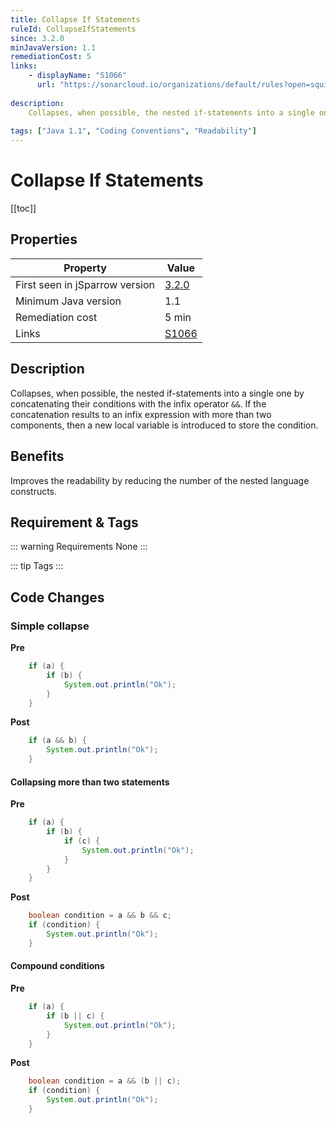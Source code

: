 ```yaml
---
title: Collapse If Statements
ruleId: CollapseIfStatements
since: 3.2.0
minJavaVersion: 1.1
remediationCost: 5
links:
    - displayName: "S1066"
      url: "https://sonarcloud.io/organizations/default/rules?open=squid%3AS1066&q=squid%3AS1066"
    
description:
    Collapses, when possible, the nested if-statements into a single one by concatenating the conditions with the infix operator &&.
    
tags: ["Java 1.1", "Coding Conventions", "Readability"]
---
```


# Collapse If Statements

[[toc]]

## Properties

<RuleProperties />

| Property                        | Value |
| ------------------------------- | ----- |
| First seen in jSparrow version  | [3.2.0](/eclipse/release-notes.html#_3-2-0)   |
| Minimum Java version            | 1.1   |
| Remediation cost                | 5 min |
| Links                           | [S1066](https://sonarcloud.io/organizations/default/rules?open=squid%3AS1066&q=squid%3AS1066) |

## Description

Collapses, when possible, the nested if-statements into a single one by concatenating their conditions with the infix operator `&&`. 
If the concatenation results to an infix expression with more than two components, then a new local variable is introduced to store the condition.


## Benefits

Improves the readability by reducing the number of the nested language constructs. 

## Requirement & Tags

::: warning Requirements
None
:::

::: tip Tags
<TagLinks />
:::


## Code Changes

### Simple collapse
__Pre__
```java
    if (a) {
        if (b) {
            System.out.println("Ok");
        }
    }
```
__Post__
```java
    if (a && b) {
        System.out.println("Ok");
    }
```

#### Collapsing more than two statements
__Pre__
```java
    if (a) {
        if (b) {
            if (c) {					
                System.out.println("Ok");
            }
        }
    }
```
__Post__
```java
    boolean condition = a && b && c;
    if (condition) {
        System.out.println("Ok");
    }
```

#### Compound conditions
__Pre__
```java
    if (a) {
        if (b || c) {					
            System.out.println("Ok");
        }
    }
```
__Post__
```java
    boolean condition = a && (b || c);
    if (condition) {
        System.out.println("Ok");
    }
```
<VersionNotice />

